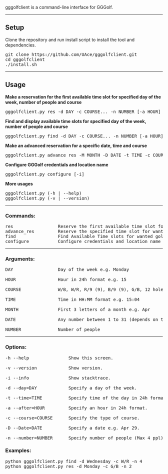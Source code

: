 gggolfclient is a command-line interface for GGGolf.

___
## Setup

Clone the repository and run install script to install the tool and dependencies.
<pre>
git clone https://github.com/UAce/gggolfclient.git
cd gggolfclient
./install.sh
</pre>

___
## Usage

**Make a reservation for the first available time slot for specified day of the week, number of people and course**
<pre>gggolfclient.py res -d DAY -c COURSE... -n NUMBER [-a HOUR] [-i]</pre>


**Find and display available time slots for specified day of the week, number of people and course**
<pre>gggolfclient.py find -d DAY -c COURSE... -n NUMBER [-a HOUR] [-i]</pre>


**Make an advanced reservation for a specific date, time and course**
<pre>gggolfclient.py advance_res -M MONTH -D DATE -t TIME -c COURSE [-i]</pre>


**Configure GGGolf credentials and location name**
<pre>gggolfclient.py configure [-i]</pre>

**More usages**
<pre>
gggolfclient.py (-h | --help)
gggolfclient.py (-v | --version)
</pre>
___

### Commands:
<pre>
res                 Reserve the first available time slot for wanted golf courses
advance_res         Reserve the specified time slot for wanted golf courses
find                Find Available Time slots for wanted golf courses
configure           Configure credentials and location name
</pre>

___

### Arguments:
<pre>
DAY                 Day of the week e.g. Monday

HOUR                Hour in 24h format e.g. 15

COURSE              W/B, W/R, R/9 (9), B/9 (9), G/B, 12 holes

TIME                Time in HH:MM format e.g. 15:04

MONTH               First 3 letters of a month e.g. Apr

DATE                Any number between 1 to 31 (depends on the month)

NUMBER              Number of people
</pre>

___

### Options:
<pre>
-h --help           	Show this screen.

-v --version        	Show version.

-i --info           	Show stacktrace.

-d --day=DAY        	Specify a day of the week.

-t --time=TIME      	Specify time of the day in 24h format.

-a --after=HOUR     	Specify an hour in 24h format.

-c --course=COURSE  	Specify the type of course.

-D --Date=DATE      	Specify a date e.g. Apr 29.

-n --number=NUMBER  	Specify number of people (Max 4 ppl).
</pre>


### Examples:
<pre>
python gggolfclient.py find -d Wednesday -c W/R -n 4
python gggolfclient.py res -d Monday -c G/B -n 2
</pre>
